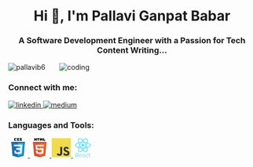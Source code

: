 <!--![logo](https://a-static.besthdwallpaper.com/space-stars-blue-galaxy-and-stars-wallpaper-1920x540-86311_70.jpg)-->
<h1 align="center">Hi 👋, I'm Pallavi Ganpat Babar </h1>
<h3 align="center">A Software Development Engineer with a Passion for Tech Content Writing...</h3>
<img
  align="right"
  alt="coding"
  width="400"
  src="https://user-images.githubusercontent.com/55389276/140866485-8fb1c876-9a8f-4d6a-98dc-08c4981eaf70.gif"
/> 
<p align="left">
  <img
    src="https://komarev.com/ghpvc/?username=pallavib6&label=Profile%20views&color=0e75b6&style=flat"
    alt="pallavib6"
  />
</p>

<h3 align="left">Connect with me:</h3>

<p align="left">
  <a href="https://linkedin.com/in/pallavi06" target="_blank" rel="noreferrer">
    <img
      src="https://raw.githubusercontent.com/rahuldkjain/github-profile-readme-generator/master/src/images/icons/Social/linked-in-alt.svg"
      alt="linkedin"
      width="45"
      height="35"
    />
  </a>
  <a href="https://medium.com/@pallavi24" target="_blank" rel="noreferrer">
    <img
      src="https://miro.medium.com/v2/resize:fit:645/1*cbyNf_R8Ld_ZzKVv07Ezag.jpeg"
      alt="medium"
      width="55"
      height="35"
    />
  </a>
</p>



<h3 align="left">Languages and Tools:</h3>
<p align="left">
  <a href="https://www.w3schools.com/css/" target="_blank" rel="noreferrer">
    <img
      src="https://raw.githubusercontent.com/devicons/devicon/master/icons/css3/css3-original-wordmark.svg"
      alt="css3"
      width="40"
      height="40"
    />
  </a>
  <a href="https://www.w3.org/html/" target="_blank" rel="noreferrer">
    <img
      src="https://raw.githubusercontent.com/devicons/devicon/master/icons/html5/html5-original-wordmark.svg"
      alt="html5"
      width="40"
      height="40"
    />
  </a>
  <a
    href="https://developer.mozilla.org/en-US/docs/Web/JavaScript"
    target="_blank"
    rel="noreferrer"
  >
    <img
      src="https://raw.githubusercontent.com/devicons/devicon/master/icons/javascript/javascript-original.svg"
      alt="javascript"
      width="40"
      height="40"
    />
  </a>
  <a href="https://reactjs.org/" target="_blank" rel="noreferrer">
    <img
      src="https://raw.githubusercontent.com/devicons/devicon/master/icons/react/react-original-wordmark.svg"
      alt="react"
      width="40"
      height="40"
    />
  </a>
</p>

<!--<p>
  &nbsp;<img
    align="center"
    src="https://github-readme-stats.vercel.app/api?username=pallavib6&show_icons=true&locale=en"
    alt="pallavib6"
  />
</p>-->
